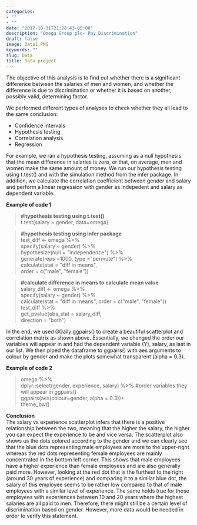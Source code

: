 ```yaml
---
categories:
- ""
- ""
date: "2017-10-31T21:28:43-05:00"
description: "Omega Group plc- Pay Discrimination"
draft: false
image: Data1.PNG
keywords: ""
slug: Data
title: Data project
---
```


The objective of this analysis is to find out whether there is a significant difference between the salaries of men and women, and whether the difference is due to discrimination or whether it is based on another, possibly valid, determining factor.

We performed different types of analyses to check whether they all lead to the same conclusion:
* Confidence intervals
* Hypothesis testing
* Correlation analysis
* Regression

For example, we ran a hypothesis testing, assuming as a null hypothesis that the mean difference in salaries is zero, or that, on average, men and women make the same amount of money. We run our hypothesis testing using t.test() and with the simulation method from the infer package. In addition, we calculate the correlation coefficient between gender and salary and perform a linear regression with gender as indepedent and salary as dependent variable.

**Example of code 1**
> **#hypothesis testing using t.test()**  
t.test(salary ~ gender, data=omega)  

>**#hypothesis testing using infer package**  
test_diff <- omega %>%  
specify(salary ~ gender) %>%  
hypothesize(null = "independence") %>%  
generate(reps =1000, type ="permute") %>%  
  calculate(stat = "diff in means",  
            order = c("male", "female"))

>**#calculate difference in means to calculate mean value**  
salary_diff <- omega %>%  
  specify(salary ~ gender) %>%  
  calculate(stat = "diff in means", order = c("male", "female"))  
test_diff %>%   
  get_pvalue(obs_stat = salary_diff,  
             direction = "both")

In the end, we used GGally:ggpairs() to create a beautiful scatterplot and correlation matrix as shown above. Essentially, we changed the order our variables will appear in and had the dependent variable (Y), salary, as last in our list. We then piped the dataframe to ggpairs() with aes arguments to colour by gender and make the plots somewhat transparent (alpha  = 0.3).

**Example of code 2**
>omega %>%   
  dplyr::select(gender, experience, salary) %>% #order variables they will appear in ggpairs()  
  ggpairs(aes(colour=gender, alpha = 0.3))+  
  theme_bw()


**Conclusion**  
The salary vs experience scatterplot infers that there is a positive relationship between the two, meaning that the higher the salary, the higher you can expect the experience to be and vice versa. The scatterplot also shows us the dots colored according to the gender and we can clearly see that the blue dots representing male employees are more to the upper-right whereas the red dots representing female employees are mainly concentrated in the bottom left corner. This shows that male employees have a higher experience than female employees and are also generally paid more. However, looking at the red dot that is the furthest to the right (around 30 years of experience) and comparing it to a similar blue dot, the salary of this employee seems to be rather low compared to that of male employees with a similar level of experience. The same holds true for those employees with experiences between 10 and 20 years where the highest salaries are all paid to men. Therefore, there might still be a certain level of discrimination based on gender. However, more data would be needed in order to verify this statement.
          